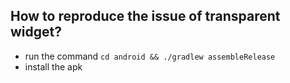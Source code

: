 ## How to reproduce the issue of transparent widget?

- run the command `cd android && ./gradlew assembleRelease`
- install the apk
